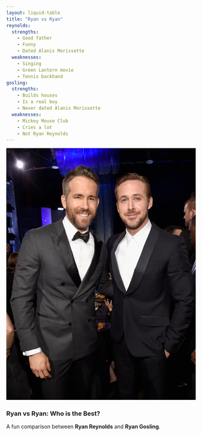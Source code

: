 ```yaml
---
layout: liquid-table
title: "Ryan vs Ryan"
reynolds:
  strengths:
    - Good father
    - Funny
    - Dated Alanis Morissette
  weaknesses: 
    - Singing
    - Green Lantern movie
    - Tennis backhand 
gosling:
  strengths: 
    - Builds houses
    - Is a real boy
    - Never dated Alanis Morissette
  weaknesses: 
    - Mickey Mouse Club
    - Cries a lot
    - Not Ryan Reynolds
---
```


![](/assets/img/Ryan-Gosling-Ryan-Reynolds-2017-Critics-Choice-Awards.webp)

### **Ryan vs Ryan: Who is the Best?**  

A fun comparison between **Ryan Reynolds** and **Ryan Gosling**.
